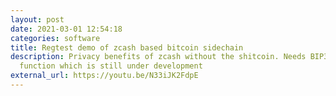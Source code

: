 ```yaml
---
layout: post
date: 2021-03-01 12:54:18
categories: software
title: Regtest demo of zcash based bitcoin sidechain
description: Privacy benefits of zcash without the shitcoin. Needs BIP300 to
  function which is still under development
external_url: https://youtu.be/N33iJK2FdpE
---
```

